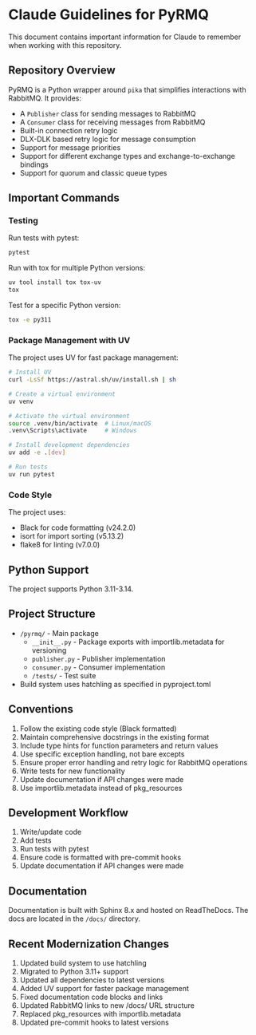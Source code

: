 # Claude Guidelines for PyRMQ

This document contains important information for Claude to remember when working with this repository.

## Repository Overview

PyRMQ is a Python wrapper around `pika` that simplifies interactions with RabbitMQ. It provides:

- A `Publisher` class for sending messages to RabbitMQ
- A `Consumer` class for receiving messages from RabbitMQ
- Built-in connection retry logic
- DLX-DLK based retry logic for message consumption
- Support for message priorities
- Support for different exchange types and exchange-to-exchange bindings
- Support for quorum and classic queue types

## Important Commands

### Testing

Run tests with pytest:
```bash
pytest
```

Run with tox for multiple Python versions:
```bash
uv tool install tox tox-uv
tox
```

Test for a specific Python version:
```bash
tox -e py311
```

### Package Management with UV

The project uses UV for fast package management:

```bash
# Install UV
curl -LsSf https://astral.sh/uv/install.sh | sh

# Create a virtual environment
uv venv

# Activate the virtual environment
source .venv/bin/activate  # Linux/macOS
.venv\Scripts\activate     # Windows

# Install development dependencies
uv add -e .[dev]

# Run tests
uv run pytest
```

### Code Style

The project uses:
- Black for code formatting (v24.2.0)
- isort for import sorting (v5.13.2)
- flake8 for linting (v7.0.0)

## Python Support

The project supports Python 3.11-3.14.

## Project Structure

- `/pyrmq/` - Main package
  - `__init__.py` - Package exports with importlib.metadata for versioning
  - `publisher.py` - Publisher implementation
  - `consumer.py` - Consumer implementation
  - `/tests/` - Test suite
- Build system uses hatchling as specified in pyproject.toml

## Conventions

1. Follow the existing code style (Black formatted)
2. Maintain comprehensive docstrings in the existing format
3. Include type hints for function parameters and return values
4. Use specific exception handling, not bare excepts
5. Ensure proper error handling and retry logic for RabbitMQ operations
6. Write tests for new functionality
7. Update documentation if API changes were made
8. Use importlib.metadata instead of pkg_resources

## Development Workflow

1. Write/update code
2. Add tests
3. Run tests with pytest
4. Ensure code is formatted with pre-commit hooks
5. Update documentation if API changes were made

## Documentation

Documentation is built with Sphinx 8.x and hosted on ReadTheDocs. The docs are located in the `/docs/` directory.

## Recent Modernization Changes

1. Updated build system to use hatchling
2. Migrated to Python 3.11+ support
3. Updated all dependencies to latest versions
4. Added UV support for faster package management
5. Fixed documentation code blocks and links
6. Updated RabbitMQ links to new /docs/ URL structure
7. Replaced pkg_resources with importlib.metadata
8. Updated pre-commit hooks to latest versions